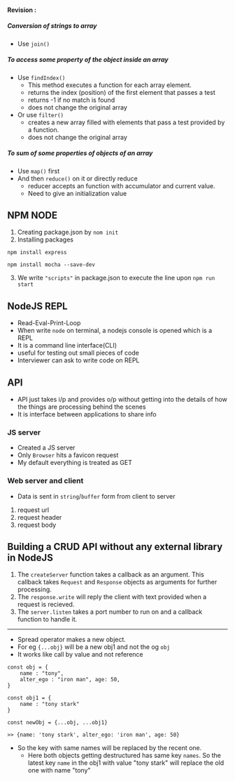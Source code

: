 #### Revision :

##### Conversion of strings to array 

- Use `join()`

##### To access some property of the object inside an array 

- Use `findIndex()`
  - This method executes a function for each array element.
  - returns the index (position) of the first element that passes a test
  - returns -1 if no match is found
  - does not change the original array
- Or use `filter()`
  - creates a new array filled with elements that pass a test provided by a function.
  - does not change the original array

##### To sum of some properties of objects of an array

- Use `map()` first 
- And then `reduce()` on it or directly reduce
  - reducer accepts an function with accumulator and current value.
  - Need to give an initialization value

## NPM NODE

1. Creating package.json by `nom init`
2. Installing packages 
```
npm install express

npm install mocha --save-dev
```
3. We write `"scripts"` in package.json to execute the line upon `npm run start`

## NodeJS REPL

- Read-Eval-Print-Loop
- When write `node` on terminal, a nodejs console is opened which is a REPL
- It is a command line interface(CLI)
- useful for testing out small pieces of code
- Interviewer can ask to write code on REPL 

## API

- API just takes i/p and provides o/p without getting into the details of how the things are processing behind the scenes
- It is interface between applications to share info

### JS server

- Created a JS server
- Only `Browser` hits a favicon request
- My default everything is treated as GET

### Web server and client

- Data is sent in `string`/`buffer` form from client to server

1. request url
2. request header
3. request body

## Building a CRUD API without any external library in NodeJS

1. The `createServer` function takes a callback as an argument. This callback takes `Request` and `Response` objects as arguments for further processing.
2. The `response.write` will reply the client with text provided when a request is recieved.
3. The `server.listen` takes a port number to run on and a callback function to handle it.

---

- Spread operator makes a new object.
- For eg `{...obj}` will be a new obj1 and not the og `obj`
- It works like call by value and not reference
```
const obj = { 
    name : "tony",
    alter_ego : "iron man", age: 50,
}

const obj1 = { 
    name : "tony stark"
}

const newObj = {...obj, ...obj1}

>> {name: 'tony stark', alter_ego: 'iron man', age: 50}
```
- So the key with same names will be replaced by the recent one. 
  - Here both objects getting destructured has same key `names`. So the latest key `name` in the obj1 with value "tony stark" will replace the old one with name "tony"